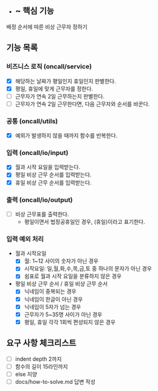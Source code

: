 - ## ~ 핵심 기능
배정 순서에 따른 비상 근무자 정하기

## 기능 목록
### 비즈니스 로직 (oncall/service)
- [x] 해당하는 날짜가 평일인지 휴일인지 판별한다.
- [x] 평일, 휴일에 맞게 근무자를 정한다.
- [ ] 근무자가 연속 2일 근무하는지 판별한다.
- [ ] 근무자가 연속 2일 근무한다면, 다음 근무자와 순서를 바꾼다.

### 공통 (oncall/utils)
- [x] 예외가 발생하지 않을 때까지 함수를 반복한다.

### 입력 (oncall/io/input)
- [x] 월과 시작 요일을 입력받는다.
- [x] 평일 비상 근무 순서를 입력받는다.
- [x] 휴일 비상 근무 순서를 입력받는다.

### 출력 (oncall/io/output)
- [ ] 비상 근무표를 출력한다.
  - 평일이면서 법정공휴일인 경우, (휴일)이라고 표기한다.

### 입력 예외 처리
- 월과 시작요일
  - [x] 월: 1~12 사이의 숫자가 아닌 경우 
  - [x] 시작요일: 일,월,화,수,목,금,토 중 하나의 문자가 아닌 경우
  - [x] 쉼표로 월과 시작 요일을 분류하지 않은 경우
- 평일 비상 근무 순서 / 휴일 비상 근무 순서
  - [x] 닉네임이 중복되는 경우
  - [x] 닉네임이 한글이 아닌 경우
  - [x] 닉네임이 5자가 넘는 경우
  - [x] 근무자가 5~35명 사이가 아닌 경우
  - [x] 평일, 휴일 각각 1회씩 편성되지 않은 경우

## 요구 사항 체크리스트
- [ ] indent depth 2까지
- [ ] 함수의 길이 15라인까지
- [ ] else 지양
- [ ] docs/how-to-solve.md 답변 작성